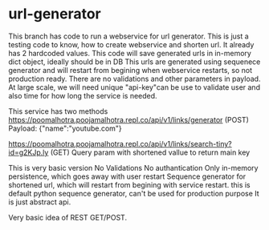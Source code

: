 # url-generator

This branch has code to  run a webservice for url generator.
This is just a testing code to know, how to create webservice and shorten url. It already has 2 hardcoded values.
This code will save generated urls in in-memory dict object, ideally should be in DB
This urls are generated using sequenece generator and will restart from begining when webservice restarts, so not production ready.
There are no validations and other parameters in payload.
At large scale, we will need unique "api-key"can be use to validate user and also time for how long the service is needed.

This service has two methods
https://poomalhotra.poojamalhotra.repl.co/api/v1/links/generator (POST)
Payload:
{"name":"youtube.com"}

https://poomalhotra.poojamalhotra.repl.co/api/v1/links/search-tiny?id=g2KJp.ly (GET)
Query param with shortened vallue to return main key


This is very basic version
No Validations
No authantication
Only in-memory persistence, which goes away with user restart
Sequence generator for shortened url, which will restart from begining with service restart.
this is default python sequence generator, can't be used for production purpose
It is just abstract api.

Very basic idea of REST GET/POST. 

